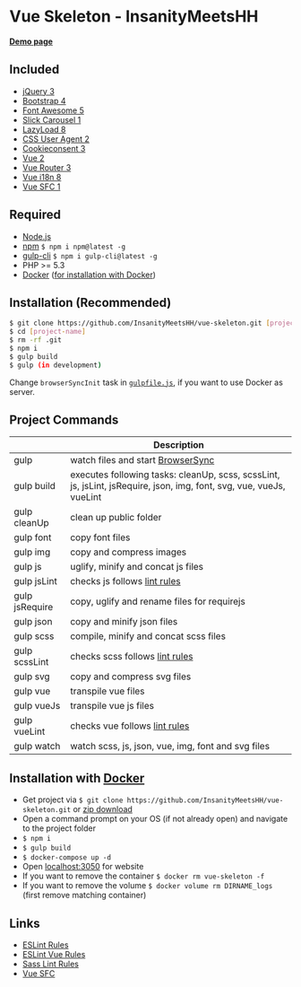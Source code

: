 # Vue Skeleton - InsanityMeetsHH

[**Demo page**](http://vue.insanitymeetshh.net)

## Included
* [jQuery 3](http://jquery.com)
* [Bootstrap 4](https://getbootstrap.com)
* [Font Awesome 5](https://fontawesome.com)
* [Slick Carousel 1](http://kenwheeler.github.io/slick/)
* [LazyLoad 8](https://www.andreaverlicchi.eu/lazyload/)
* [CSS User Agent 2](https://www.npmjs.com/package/cssuseragent)
* [Cookieconsent 3](https://github.com/insites/cookieconsent)
* [Vue 2](https://vuejs.org/)
* [Vue Router 3](https://router.vuejs.org/)
* [Vue i18n 8](https://kazupon.github.io/vue-i18n/)
* [Vue SFC 1](https://github.com/nfplee/gulp-vue-single-file-component)

## Required
* [Node.js](http://nodejs.org/en/download/)
* [npm](http://www.npmjs.com/get-npm) `$ npm i npm@latest -g`
* [gulp-cli](https://www.npmjs.com/package/gulp-cli) `$ npm i gulp-cli@latest -g`
* PHP >= 5.3
* [Docker](https://www.docker.com/) ([for installation with Docker](https://github.com/InsanityMeetsHH/vue-skeleton#installation-with-docker))

## Installation (Recommended)
```bash
$ git clone https://github.com/InsanityMeetsHH/vue-skeleton.git [project-name]
$ cd [project-name]
$ rm -rf .git
$ npm i
$ gulp build
$ gulp (in development)
```
Change `browserSyncInit` task in [`gulpfile.js`](https://github.com/InsanityMeetsHH/vue-skeleton/blob/master/gulpfile.js), if you want to use Docker as server.

## Project Commands
|                     | Description                                                                                                          |
|---------------------|----------------------------------------------------------------------------------------------------------------------|
| gulp                | watch files and start [BrowserSync](https://www.npmjs.com/package/browser-sync)                                      |
| gulp build          | executes following tasks: cleanUp, scss, scssLint, js, jsLint, jsRequire, json, img, font, svg, vue, vueJs, vueLint  |
| gulp cleanUp        | clean up public folder                                                                                               |
| gulp font           | copy font files                                                                                                      |
| gulp img            | copy and compress images                                                                                             |
| gulp js             | uglify, minify and concat js files                                                                                   |
| gulp jsLint         | checks js follows [lint rules](https://github.com/InsanityMeetsHH/vue-skeleton/blob/master/src/app/js-lint.json)     |
| gulp jsRequire      | copy, uglify and rename files for requirejs                                                                          |
| gulp json           | copy and minify json files                                                                                           |
| gulp scss           | compile, minify and concat scss files                                                                                |
| gulp scssLint       | checks scss follows [lint rules](https://github.com/InsanityMeetsHH/vue-skeleton/blob/master/src/app/scss-lint.json) |
| gulp svg            | copy and compress svg files                                                                                          |
| gulp vue            | transpile vue files                                                                                                  |
| gulp vueJs          | transpile vue js files                                                                                               |
| gulp vueLint        | checks vue follows [lint rules](https://github.com/InsanityMeetsHH/vue-skeleton/blob/master/src/app/vue-lint.json)   |
| gulp watch          | watch scss, js, json, vue, img, font and svg files                                                                   |

## Installation with [Docker](https://www.docker.com/)
* Get project via `$ git clone https://github.com/InsanityMeetsHH/vue-skeleton.git` or [zip download](https://github.com/InsanityMeetsHH/vue-skeleton/archive/master.zip)
* Open a command prompt on your OS (if not already open) and navigate to the project folder
* `$ npm i`
* `$ gulp build`
* `$ docker-compose up -d`
* Open [localhost:3050](http://localhost:3050) for website
* If you want to remove the container `$ docker rm vue-skeleton -f`
* If you want to remove the volume `$ docker volume rm DIRNAME_logs` (first remove matching container)

## Links
* [ESLint Rules](https://eslint.org/docs/rules/)
* [ESLint Vue Rules](https://vuejs.github.io/eslint-plugin-vue/rules/)
* [Sass Lint Rules](https://github.com/sasstools/sass-lint/tree/develop/docs/rules)
* [Vue SFC](https://github.com/nfplee/gulp-vue-single-file-component)
